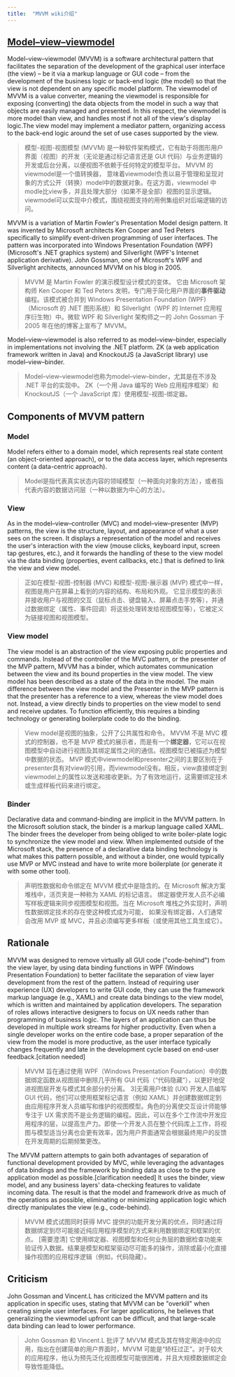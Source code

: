 ```yaml
---
title:  "MVVM wiki介绍"
---
```


## [Model–view–viewmodel](https://en.wikipedia.org/wiki/Model%E2%80%93view%E2%80%93viewmodel)
Model–view–viewmodel (MVVM) is a software architectural pattern that facilitates the separation of the development of the graphical user interface (the view) – be it via a markup language or GUI code – from the development of the business logic or back-end logic (the model) so that the view is not dependent on any specific model platform. The viewmodel of MVVM is a value converter, meaning the viewmodel is responsible for exposing (converting) the data objects from the model in such a way that objects are easily managed and presented. In this respect, the viewmodel is more model than view, and handles most if not all of the view's display logic.The view model may implement a mediator pattern, organizing access to the back-end logic around the set of use cases supported by the view.  
>模型-视图-视图模型 (MVVM) 是一种软件架构模式，它有助于将图形用户界面（视图）的开发（无论是通过标记语言还是 GUI 代码）与业务逻辑的开发或后台分离，以便视图不依赖于任何特定的模型平台。 MVVM 的viewmodel是一个值转换器， 意味着viewmodel负责以易于管理和呈现对象的方式公开（转换）model中的数据对象。在这方面，viewmodel 中modle比view多，并且处理大部分（如果不是全部）视图的显示逻辑。 
viewmodel可以实现中介模式，围绕视图支持的用例集组织对后端逻辑的访问。

MVVM is a variation of Martin Fowler's Presentation Model design pattern. It was invented by Microsoft architects Ken Cooper and Ted Peters specifically to simplify event-driven programming of user interfaces. The pattern was incorporated into Windows Presentation Foundation (WPF) (Microsoft's .NET graphics system) and Silverlight (WPF's Internet application derivative). John Gossman, one of Microsoft's WPF and Silverlight architects, announced MVVM on his blog in 2005.
>MVVM 是 Martin Fowler 的演示模型设计模式的变体。 它由 Microsoft 架构师 Ken Cooper 和 Ted Peters 发明，专门用于简化用户界面的**事件驱动**编程。该模式被合并到 Windows Presentation Foundation (WPF)（Microsoft 的 .NET 图形系统）和 Silverlight（WPF 的 Internet 应用程序衍生物）中。微软 WPF 和 Silverlight 架构师之一的 John Gossman 于 2005 年在他的博客上宣布了 MVVM。

Model–view–viewmodel is also referred to as model–view–binder, especially in implementations not involving the .NET platform. ZK (a web application framework written in Java) and KnockoutJS (a JavaScript library) use model–view–binder.
>Model–view–viewmodel也称为model–view–binder，尤其是在不涉及 .NET 平台的实现中。 ZK（一个用 Java 编写的 Web 应用程序框架）和 KnockoutJS（一个 JavaScript 库）使用模型-视图-绑定器。


## Components of MVVM pattern
### Model
Model refers either to a domain model, which represents real state content (an object-oriented approach), or to the data access layer, which represents content (a data-centric approach).
>Model是指代表真实状态内容的领域模型（一种面向对象的方法），或者指代表内容的数据访问层（一种以数据为中心的方法）。 

### View
As in the model–view–controller (MVC) and model–view–presenter (MVP) patterns, the view is the structure, layout, and appearance of what a user sees on the screen. It displays a representation of the model and receives the user's interaction with the view (mouse clicks, keyboard input, screen tap gestures, etc.), and it forwards the handling of these to the view model via the data binding (properties, event callbacks, etc.) that is defined to link the view and view model.
>正如在模型-视图-控制器 (MVC) 和模型-视图-展示器 (MVP) 模式中一样，视图是用户在屏幕上看到的内容的结构、布局和外观。 它显示模型的表示并接收用户与视图的交互（鼠标点击、键盘输入、屏幕点击手势等），并通过数据绑定（属性、事件回调）将这些处理转发给视图模型等），它被定义为链接视图和视图模型。

### View model
The view model is an abstraction of the view exposing public properties and commands. Instead of the controller of the MVC pattern, or the presenter of the MVP pattern, MVVM has a binder, which automates communication between the view and its bound properties in the view model. The view model has been described as a state of the data in the model.
The main difference between the view model and the Presenter in the MVP pattern is that the presenter has a reference to a view, whereas the view model does not. Instead, a view directly binds to properties on the view model to send and receive updates. To function efficiently, this requires a binding technology or generating boilerplate code to do the binding.
>View model是视图的抽象，公开了公共属性和命令。 MVVM 不是 MVC 模式的控制器，也不是 MVP 模式的展示者，而是有一个**绑定器**，它可以在视图模型中自动进行视图及其绑定属性之间的通信。视图模型已被描述为模型中数据的状态。
MVP 模式中viewmodel和presenter之间的主要区别在于presenter具有对view的引用，而viewmodel没有。相反，view直接绑定到viewmodel上的属性以发送和接收更新。为了有效地运行，这需要绑定技术或生成样板代码来进行绑定。

### Binder
Declarative data and command-binding are implicit in the MVVM pattern. In the Microsoft solution stack, the binder is a markup language called XAML. The binder frees the developer from being obliged to write boiler-plate logic to synchronize the view model and view. When implemented outside of the Microsoft stack, the presence of a declarative data binding technology is what makes this pattern possible, and without a binder, one would typically use MVP or MVC instead and have to write more boilerplate (or generate it with some other tool).
>声明性数据和命令绑定在 MVVM 模式中是隐含的。在 Microsoft 解决方案堆栈中，活页夹是一种称为 XAML 的标记语言。 绑定器使开发人员不必编写样板逻辑来同步视图模型和视图。当在 Microsoft 堆栈之外实现时，声明性数据绑定技术的存在使这种模式成为可能， 如果没有绑定器，人们通常会改用 MVP 或 MVC，并且必须编写更多样板（或使用其他工具生成它）。

## Rationale
MVVM was designed to remove virtually all GUI code ("code-behind") from the view layer, by using data binding functions in WPF (Windows Presentation Foundation) to better facilitate the separation of view layer development from the rest of the pattern. Instead of requiring user experience (UX) developers to write GUI code, they can use the framework markup language (e.g., XAML) and create data bindings to the view model, which is written and maintained by application developers. The separation of roles allows interactive designers to focus on UX needs rather than programming of business logic. The layers of an application can thus be developed in multiple work streams for higher productivity. Even when a single developer works on the entire code base, a proper separation of the view from the model is more productive, as the user interface typically changes frequently and late in the development cycle based on end-user feedback.[citation needed]
>MVVM 旨在通过使用 WPF（Windows Presentation Foundation）中的数据绑定函数从视图层中删除几乎所有 GUI 代码（“代码隐藏”），以更好地促进视图层开发与模式其余部分的分离。 3]无需用户体验 (UX) 开发人员编写 GUI 代码，他们可以使用框架标记语言（例如 XAML）并创建数据绑定到由应用程序开发人员编写和维护的视图模型。角色的分离使交互设计师能够专注于 UX 需求而不是业务逻辑的编程。因此，可以在多个工作流中开发应用程序的层，以提高生产力。即使一个开发人员在整个代码库上工作，将视图与模型适当分离也会更有效率，因为用户界面通常会根据最终用户的反馈在开发周期的后期频繁更改。

The MVVM pattern attempts to gain both advantages of separation of functional development provided by MVC, while leveraging the advantages of data bindings and the framework by binding data as close to the pure application model as possible.[clarification needed] It uses the binder, view model, and any business layers' data-checking features to validate incoming data. The result is that the model and framework drive as much of the operations as possible, eliminating or minimizing application logic which directly manipulates the view (e.g., code-behind).
>MVVM 模式试图同时获得 MVC 提供的功能开发分离的优点，同时通过将数据绑定到尽可能接近纯应用程序模型的方式来利用数据绑定和框架的优点。 [需要澄清] 它使用绑定器、视图模型和任何业务层的数据检查功能来验证传入数据。结果是模型和框架驱动尽可能多的操作，消除或最小化直接操作视图的应用程序逻辑（例如，代码隐藏）。

## Criticism
John Gossman and Vincent.L has criticized the MVVM pattern and its application in specific uses, stating that MVVM can be "overkill" when creating simple user interfaces. For larger applications, he believes that generalizing the viewmodel upfront can be difficult, and that large-scale data binding can lead to lower performance.
>John Gossman 和 Vincent.L 批评了 MVVM 模式及其在特定用途中的应用，指出在创建简单的用户界面时，MVVM 可能是“矫枉过正”。对于较大的应用程序，他认为预先泛化视图模型可能很困难，并且大规模数据绑定会导致性能降低。 